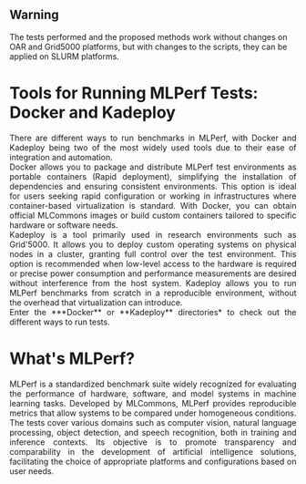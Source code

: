 ## Warning
The tests performed and the proposed methods work without changes on OAR and Grid5000 platforms, but with changes to the scripts, they can be applied on SLURM platforms.

# Tools for Running MLPerf Tests: Docker and Kadeploy
<div align="justify">
There are different ways to run benchmarks in MLPerf, with Docker and Kadeploy being two of the most widely used tools due to their ease of integration and automation.
<br>
Docker allows you to package and distribute MLPerf test environments as portable containers (Rapid deployment), simplifying the installation of dependencies and ensuring consistent environments. This option is ideal for users seeking rapid configuration or working in infrastructures where container-based virtualization is standard. With Docker, you can obtain official MLCommons images or build custom containers tailored to specific hardware or software needs.
<br>
Kadeploy is a tool primarily used in research environments such as Grid'5000. It allows you to deploy custom operating systems on physical nodes in a cluster, granting full control over the test environment. This option is recommended when low-level access to the hardware is required or precise power consumption and performance measurements are desired without interference from the host system. Kadeploy allows you to run MLPerf benchmarks from scratch in a reproducible environment, without the overhead that virtualization can introduce.
<br>
Enter the ***Docker** or **Kadeploy** directories* to check out the different ways to run tests.
</div>

# What's MLPerf?
<div align="justify">
MLPerf is a standardized benchmark suite widely recognized for evaluating the performance of hardware, software, and model systems in machine learning tasks. Developed by MLCommons, MLPerf provides reproducible metrics that allow systems to be compared under homogeneous conditions. The tests cover various domains such as computer vision, natural language processing, object detection, and speech recognition, both in training and inference contexts. Its objective is to promote transparency and comparability in the development of artificial intelligence solutions, facilitating the choice of appropriate platforms and configurations based on user needs.
</div>
